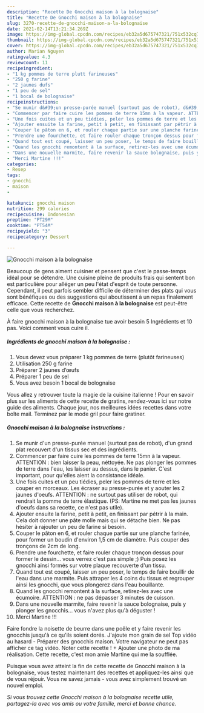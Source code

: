 ```yaml
---
description: "Recette De Gnocchi maison à la bolognaise"
title: "Recette De Gnocchi maison à la bolognaise"
slug: 3270-recette-de-gnocchi-maison-a-la-bolognaise
date: 2021-02-14T13:21:34.269Z
image: https://img-global.cpcdn.com/recipes/eb32a5d675747321/751x532cq70/gnocchi-maison-a-la-bolognaise-photo-principale-de-la-recette.jpg
thumbnail: https://img-global.cpcdn.com/recipes/eb32a5d675747321/751x532cq70/gnocchi-maison-a-la-bolognaise-photo-principale-de-la-recette.jpg
cover: https://img-global.cpcdn.com/recipes/eb32a5d675747321/751x532cq70/gnocchi-maison-a-la-bolognaise-photo-principale-de-la-recette.jpg
author: Marian Nguyen
ratingvalue: 4.3
reviewcount: 11
recipeingredient:
- "1 kg pommes de terre plutt farineuses"
- "250 g farine"
- "2 jaunes dufs"
- "1 peu de sel"
- "1 bocal de bolognaise"
recipeinstructions:
- "Se munir d&#39;un presse-purée manuel (surtout pas de robot), d&#39;un grand plat recouvert d&#39;un tissus sec et des ingrédients."
- "Commencer par faire cuire les pommes de terre 15mn à la vapeur. ATTENTION : bien laisser la peau, néttoyée. Ne pas plonger les pommes de terre dans l&#39;eau, les laisser au dessus, dans le panier. C&#39;est important, pour qu&#39;elles aient la consistance idéale."
- "Une fois cuites et un peu tiédies, peler les pommes de terre et les couper en morceaux. Les écraser au presse-purée et y aouter les 2 jaunes d&#39;oeufs. ATTENTION : ne surtout pas utiliser de robot, qui rendrait la pomme de terre élastique. (PS: Martine ne met pas les jaunes d&#39;oeufs dans sa recette, ce n&#39;est pas utile)."
- "Ajouter ensuite la farine, petit à petit, en finissant par pétrir à la main. Cela doit donner une pâte molle mais qui se détache bien. Ne pas hésiter à rajouter un peu de farine si besoin."
- "Couper le pâton en 6, et rouler chaque partie sur une planche farinée, pour former un boudin d&#39;environ 1,5 cm de diamètre. Puis couper des tronçons de 2cm de long."
- "Prendre une fourchette, et faire rouler chaque tronçon dessus pour former le dessin... vous verrez c&#39;est pas simple ;) Puis posez les gnocchi ainsi formés sur votre plaque recouverte d&#39;un tissu."
- "Quand tout est coupé, laisser un peu poser, le temps de faire bouillir de l&#39;eau dans une marmite. Puis attraper les 4 coins du tissus et regrouper ainsi les gnocchi, que vous plongerez dans l&#39;eau bouillante."
- "Quand les gnocchi remontent à la surface, retirez-les avec une écumoire. ATTENTION : ne pas dépasser 3 minutes de cuisson."
- "Dans une nouvelle marmite, faire revenir la sauce bolognaise, puis y plonger les gnocchis... vous n&#39;avez plus qu&#39;à déguster !"
- "Merci Martine !!!"
categories:
- Resep
tags:
- gnocchi
- maison
- 

katakunci: gnocchi maison  
nutrition: 299 calories
recipecuisine: Indonesian
preptime: "PT29M"
cooktime: "PT54M"
recipeyield: "3"
recipecategory: Dessert

---
```



![Gnocchi maison à la bolognaise](https://img-global.cpcdn.com/recipes/eb32a5d675747321/751x532cq70/gnocchi-maison-a-la-bolognaise-photo-principale-de-la-recette.jpg)

Beaucoup de gens aiment cuisiner et pensent que c'est le passe-temps idéal pour se détendre. Une cuisine pleine de produits frais qui sentent bon est particulière pour alléger un peu l'état d'esprit de toute personne. Cependant, il peut parfois sembler difficile de déterminer des plats qui vous sont bénéfiques ou des suggestions qui aboutissent à un repas finalement efficace. Cette recette de <strong> Gnocchi maison à la bolognaise </strong> est peut-être celle que vous recherchez.

<!--inarticleads1-->

À faire gnocchi maison à la bolognaise tue avoir besoin 5 Ingrédients et 10 pas. Voici comment vous cuire il.

##### Ingrédients de gnocchi maison à la bolognaise :

1. Vous devez vous préparer 1 kg pommes de terre (plutôt farineuses)
1. Utilisation 250 g farine
1. Préparer 2 jaunes d’œufs
1. Préparer 1 peu de sel
1. Vous avez besoin 1 bocal de bolognaise


Vous allez y retrouver toute la magie de la cuisine italienne ! Pour en savoir plus sur les aliments de cette recette de gratins, rendez-vous ici sur notre guide des aliments. Chaque jour, nos meilleures idées recettes dans votre boîte mail. Terminez par le mode gril pour faire gratiner. 

<!--inarticleads2-->

##### Gnocchi maison à la bolognaise instructions :

1. Se munir d&#39;un presse-purée manuel (surtout pas de robot), d&#39;un grand plat recouvert d&#39;un tissus sec et des ingrédients.
1. Commencer par faire cuire les pommes de terre 15mn à la vapeur. ATTENTION : bien laisser la peau, néttoyée. Ne pas plonger les pommes de terre dans l&#39;eau, les laisser au dessus, dans le panier. C&#39;est important, pour qu&#39;elles aient la consistance idéale.
1. Une fois cuites et un peu tiédies, peler les pommes de terre et les couper en morceaux. Les écraser au presse-purée et y aouter les 2 jaunes d&#39;oeufs. ATTENTION : ne surtout pas utiliser de robot, qui rendrait la pomme de terre élastique. (PS: Martine ne met pas les jaunes d&#39;oeufs dans sa recette, ce n&#39;est pas utile).
1. Ajouter ensuite la farine, petit à petit, en finissant par pétrir à la main. Cela doit donner une pâte molle mais qui se détache bien. Ne pas hésiter à rajouter un peu de farine si besoin.
1. Couper le pâton en 6, et rouler chaque partie sur une planche farinée, pour former un boudin d&#39;environ 1,5 cm de diamètre. Puis couper des tronçons de 2cm de long.
1. Prendre une fourchette, et faire rouler chaque tronçon dessus pour former le dessin... vous verrez c&#39;est pas simple ;) Puis posez les gnocchi ainsi formés sur votre plaque recouverte d&#39;un tissu.
1. Quand tout est coupé, laisser un peu poser, le temps de faire bouillir de l&#39;eau dans une marmite. Puis attraper les 4 coins du tissus et regrouper ainsi les gnocchi, que vous plongerez dans l&#39;eau bouillante.
1. Quand les gnocchi remontent à la surface, retirez-les avec une écumoire. ATTENTION : ne pas dépasser 3 minutes de cuisson.
1. Dans une nouvelle marmite, faire revenir la sauce bolognaise, puis y plonger les gnocchis... vous n&#39;avez plus qu&#39;à déguster !
1. Merci Martine !!!


Faire fondre la noisette de beurre dans une poêle et y faire revenir les gnocchis jusqu&#39;à ce qu&#39;ils soient dorés. J&#39;ajoute mon grain de sel Top vidéo au hasard - Préparer des gnocchis maison. Votre navigateur ne peut pas afficher ce tag vidéo. Noter cette recette ! + Ajouter une photo de ma réalisation. Cette recette, c&#39;est mon amie Martine qui me la soufflée. 

<!--inarticleads1-->

<p>
Puisque vous avez atteint la fin de cette recette de Gnocchi maison à la bolognaise, vous testez maintenant des recettes et appliquez-les ainsi que de vous réjouir. Vous ne savez jamais - vous avez simplement trouvé un nouvel emploi.
</p>

<p>
<i>Si vous trouvez cette Gnocchi maison à la bolognaise recette utile, partagez-la avec vos amis ou votre famille, merci et bonne chance.</i>
</p>
